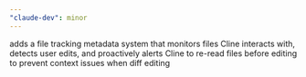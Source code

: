```yaml
---
"claude-dev": minor
---
```


adds a file tracking metadata system that monitors files Cline interacts with, detects user edits, and proactively alerts Cline to re-read files before editing to prevent context issues when diff editing
